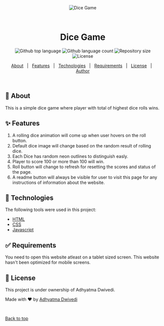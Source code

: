 <div align="center" id="top"> 
  <img src="./.github/app.gif" alt="Dice Game" />

  &#xa0;

  <!-- <a href="https://webdevelopment.netlify.app">Demo</a> -->
</div>

<h1 align="center">Dice Game</h1>

<p align="center">
  <img alt="Github top language" src="https://img.shields.io/github/languages/top/r00kieAd/Dice-Game?color=56BEB8">

  <img alt="Github language count" src="https://img.shields.io/github/languages/count/r00kieAd/Dice-Game?color=56BEB8">

  <img alt="Repository size" src="https://img.shields.io/github/repo-size/r00kieAd/Dice-Game?color=56BEB8">

  <img alt="License" src="https://img.shields.io/github/license/r00kieAd/Dice-Game?color=56BEB8">
</p>

<p align="center">
  <a href="#dart-about">About</a> &#xa0; | &#xa0; 
  <a href="#sparkles-features">Features</a> &#xa0; | &#xa0;
  <a href="#rocket-technologies">Technologies</a> &#xa0; | &#xa0;
  <a href="#white_check_mark-requirements">Requirements</a> &#xa0; | &#xa0;
  <a href="#memo-license">License</a> &#xa0; | &#xa0;
  <a href="https://github.com/r00kieAd" target="_blank">Author</a>
</p>

<br>

## :dart: About ##

This is a simple dice game where player with total of highest dice rolls wins.

## :sparkles: Features ##

1. A rolling dice animation will come up when user hovers on the roll button.
2. Default dice image will change based on the random result of rolling dice.
3. Each Dice has random neon outlines to distinguish easly.
4. Player to score 100 or more than 100 will win.
5. Roll button will change to refresh for resetting the scores and status of the page.
6. A readme button will always be visible for user to visit this page for any instructions of information about the website.

## :rocket: Technologies ##

The following tools were used in this project:

- [HTML](https://www.w3schools.com/html/default.asp)
- [CSS](https://www.w3schools.com/css/default.asp)
- [Javascript](https://developer.mozilla.org/en-US/docs/Web/JavaScript)

## :white_check_mark: Requirements ##

You need to open this website atleast on a tablet sized screen. This website hasn't been optimized for mobile screens.


## :memo: License ##

This project is under ownership of Adhyatma Dwivedi.


Made with :heart: by <a href="https://github.com/r00kieAd" target="_blank">Adhyatma Dwivedi</a>

&#xa0;

<a href="#top">Back to top</a>
